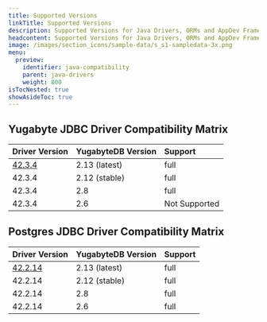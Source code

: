 ```yaml
---
title: Supported Versions
linkTitle: Supported Versions
description: Supported Versions for Java Drivers, ORMs and AppDev Frameworks
headcontent: Supported Versions for Java Drivers, ORMs and AppDev Frameworks
image: /images/section_icons/sample-data/s_s1-sampledata-3x.png
menu:
  preview:
    identifier: java-compatibility
    parent: java-drivers
    weight: 800
isTocNested: true
showAsideToc: true
---
```


## Yugabyte JDBC Driver Compatibility Matrix

| Driver Version | YugabyteDB Version | Support |
| :------------- | :----------------- | :------ |
| [42.3.4](https://mvnrepository.com/artifact/com.yugabyte/jdbc-yugabytedb/42.3.2) | 2.13 (latest) | full
| 42.3.4 |  2.12 (stable) | full
| 42.3.4 | 2.8 | full
| 42.3.4 | 2.6 | Not Supported

## Postgres JDBC Driver Compatibility Matrix

| Driver Version | YugabyteDB Version | Support |
| :------------- | :----------------- | :------ |
| [42.2.14](https://mvnrepository.com/artifact/org.postgresql/postgresql/42.2.14) | 2.13 (latest) | full
| 42.2.14 |  2.12 (stable) | full
| 42.2.14 |  2.8  | full
| 42.2.14 | 2.6 | full

